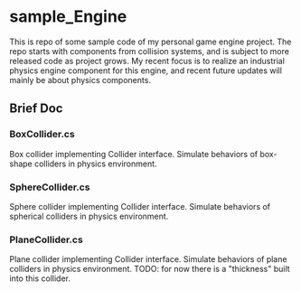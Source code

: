 # sample_Engine

This is repo of some sample code of my personal game engine project. The repo starts with components from collision systems, and is subject to more released code as project grows. My recent focus is to realize an industrial physics engine component for this engine, and recent future updates will mainly be about physics components.

## Brief Doc
### BoxCollider.cs
Box collider implementing Collider interface. Simulate behaviors of box-shape colliders in physics environment.

### SphereCollider.cs
Sphere collider implementing Collider interface. Simulate behaviors of spherical colliders in physics environment.

### PlaneCollider.cs
Plane collider implementing Collider interface. Simulate behaviors of plane colliders in physics environment. TODO: for now there is a "thickness" built into this collider.
